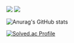 <img src="https://img.shields.io/badge/Python-007396?style=plastic-square&logo=python&logoColor=white"/> <img src="https://img.shields.io/badge/Unity-007396?style=plastic-square&logo=Unity&logoColor=white"/>

![Anurag's GitHub stats](https://github-readme-stats.vercel.app/api?username=Cansur&show_icons=true&theme=radical)

[![Solved.ac Profile](http://mazassumnida.wtf/api/v2/generate_badge?boj=Cansur777)](https://solved.ac/Cansur777/)
